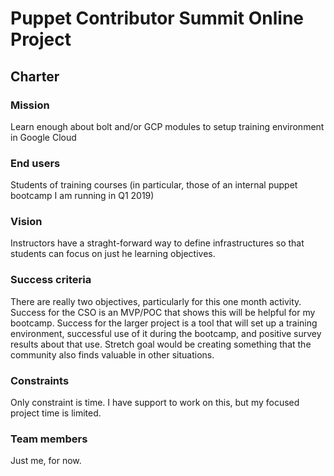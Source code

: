 # Puppet Contributor Summit Online Project

## Charter

### Mission

Learn enough about bolt and/or GCP modules to setup training environment in Google Cloud

### End users

Students of training courses (in particular, those of an internal puppet bootcamp I am running in Q1 2019)

### Vision

Instructors have a straght-forward way to define infrastructures so that students can focus on just he learning objectives.

### Success criteria

There are really two objectives, particularly for this one month activity.  Success for the CSO is an MVP/POC that shows this will be helpful for my bootcamp.  Success for the larger project is a tool that will set up a training environment, successful use of it during the bootcamp, and positive survey results about that use.  Stretch goal would be creating something that the community also finds valuable in other situations.

### Constraints

Only constraint is time.  I have support to work on this, but my focused project time is limited.

### Team members

Just me, for now.


